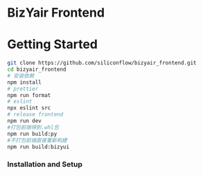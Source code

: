 # BizYair Frontend

# Getting Started

``` bash
git clone https://github.com/siliconflow/bizyair_frontend.git
cd bizyair_frontend 
# 安装依赖
npm install
# prettier 
npm run format 
# eslint 
npx eslint src
# release frontend 
npm run dev
#打包前端得到.whl包
npm run build:py
#不打包前端直接重新构建
npm run build:bizyui
```


### Installation and Setup

